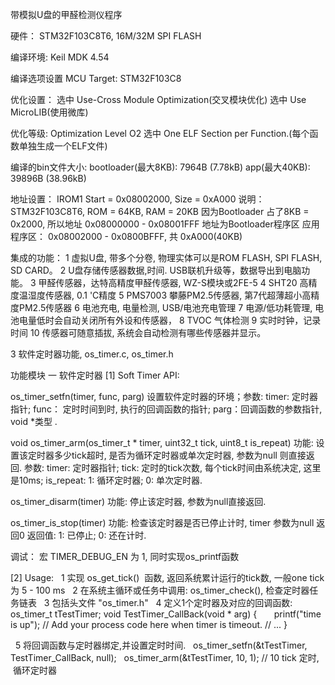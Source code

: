 
带模拟U盘的甲醛检测仪程序

硬件：
STM32F103C8T6,  16M/32M SPI FLASH


编译环境:
Keil MDK 4.54

编译选项设置
MCU Target: STM32F103C8

优化设置：
选中 Use-Cross Module Optimization(交叉模块优化)
选中 Use MicroLIB(使用微库)

优化等级: Optimization Level O2
选中  One ELF Section per Function.(每个函数单独生成一个ELF文件)

编译的bin文件大小:
bootloader(最大8KB):  7964B (7.78kB)
app(最大40KB):  39896B (38.96kB)


地址设置：
IROM1  Start = 0x08002000, Size = 0xA000
说明：  STM32F103C8T6, ROM = 64KB, RAM = 20KB
       因为Bootloader 占了8KB = 0x2000, 所以地址 0x08000000 - 0x08001FFF 地址为Bootloader程序区
       应用程序区： 0x08002000 - 0x0800BFFF, 共 0xA000(40KB) 


集成的功能：
1 虚拟U盘, 带多个分卷, 物理实体可以是ROM FLASH, SPI FLASH, SD CARD。
2  U盘存储传感器数据,时间. USB联机升级等，数据导出到电脑功能。
3  甲醛传感器，达特高精度甲醛传感器, WZ-S模块或2FE-5
4  SHT20 高精度温湿度传感器, 0.1 'C精度
5  PMS7003 攀藤PM2.5传感器, 第7代超薄超小高精度PM2.5传感器
6  电池充电, 电量检测, USB/电池充电管理
7  电源/低功耗管理, 电池电量低时会自动关闭所有外设和传感器，
8  TVOC 气体检测
9  实时时钟，记录时间
10 传感器可随意插拔, 系统会自动检测有哪些传感器并显示。


3 软件定时器功能, os_timer.c, os_timer.h

功能模块
一 软件定时器 
[1] Soft Timer API:

os_timer_setfn(timer, func, parg) 
设置软件定时器的环境；参数: timer: 定时器指针; func： 定时时间到时, 执行的回调函数的指针; parg：回调函数的参数指针, void *类型 .

void os_timer_arm(os_timer_t * timer, uint32_t tick, uint8_t is_repeat) 
功能: 设置该定时器多少tick超时, 是否为循环定时器或单次定时器, 参数为null 则直接返回.
参数: timer: 定时器指针;  tick: 定时的tick次数, 每个tick时间由系统决定, 这里是10ms;  is_repeat: 1: 循环定时器; 0: 单次定时器.

os_timer_disarm(timer)
功能: 停止该定时器, 参数为null直接返回.


os_timer_is_stop(timer)
功能: 检查该定时器是否已停止计时, timer 参数为null 返回0
返回值: 1: 已停止; 0: 还在计时.

调试：
宏 TIMER_DEBUG_EN 为 1, 同时实现os_printf函数

[2] Usage:
   1 实现 os_get_tick()  函数, 返回系统累计运行的tick数, 一般one tick 为 5 - 100 ms
   2 在系统主循环或任务中调用: os_timer_check(), 检查定时器任务链表
   3 包括头文件 "os_timer.h"
   4 定义1个定时器及对应的回调函数:
     os_timer_t tTestTimer;
     void TestTimer_CallBack(void * arg)
     { 
        printf("time is up");
        // Add your process code here when timer is timeout.
        // ...
     }
     
   5 将回调函数与定时器绑定,并设置定时时间.
   os_timer_setfn(&tTestTimer, TestTimer_CallBack, null);
   os_timer_arm(&tTestTimer, 10, 1);  // 10 tick 定时,  循环定时器 
   
     
